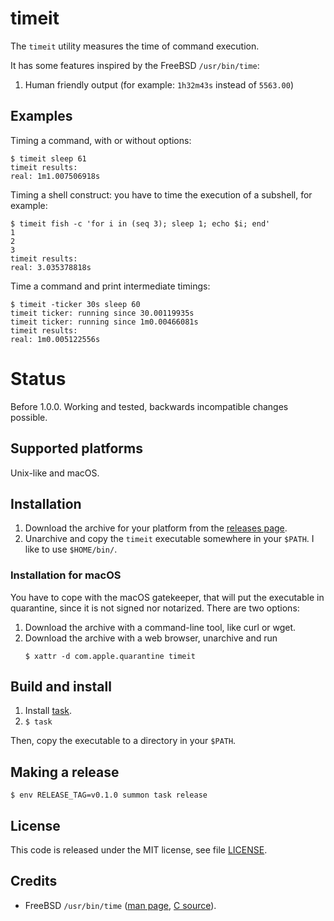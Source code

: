 # timeit

The `timeit` utility measures the time of command execution.

It has some features inspired by the FreeBSD `/usr/bin/time`:

1. Human friendly output (for example: `1h32m43s` instead of `5563.00`)

## Examples

Timing a command, with or without options:

    $ timeit sleep 61
    timeit results:
    real: 1m1.007506918s

Timing a shell construct: you have to time the execution of a subshell, for
example:

    $ timeit fish -c 'for i in (seq 3); sleep 1; echo $i; end'
    1
    2
    3
    timeit results:
    real: 3.035378818s

Time a command and print intermediate timings:

    $ timeit -ticker 30s sleep 60
    timeit ticker: running since 30.00119935s
    timeit ticker: running since 1m0.00466081s
    timeit results:
    real: 1m0.005122556s

# Status

Before 1.0.0. Working and tested, backwards incompatible changes possible.

## Supported platforms

Unix-like and macOS.

## Installation

1. Download the archive for your platform from the [releases
  page](https://github.com/marco-m/timeit/releases).
2. Unarchive and copy the `timeit` executable somewhere in your `$PATH`. I like
   to use `$HOME/bin/`.

### Installation for macOS

You have to cope with the macOS gatekeeper, that will put the executable in
quarantine, since it is not signed nor notarized. There are two options:

1. Download the archive with a command-line tool, like curl or wget.
2. Download the archive with a web browser, unarchive and run
   ```
   $ xattr -d com.apple.quarantine timeit
   ```

## Build and install

1. Install [task](https://taskfile.dev/).
2. `$ task`

Then, copy the executable to a directory in your `$PATH`.

## Making a release

    $ env RELEASE_TAG=v0.1.0 summon task release

## License

This code is released under the MIT license, see file [LICENSE](LICENSE).

## Credits

* FreeBSD `/usr/bin/time` ([man page], [C source]).

[man page]: https://www.freebsd.org/cgi/man.cgi?query=time
[C source]: https://github.com/freebsd/freebsd/blob/master/usr.bin/time/time.c

